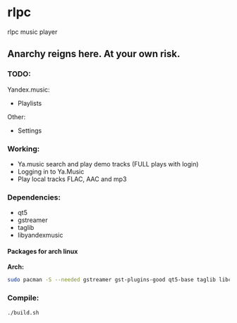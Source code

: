 # rlpc
rlpc music player

## Anarchy reigns here. At your own risk.

### TODO:
Yandex.music:
- Playlists

Other:
- Settings

### Working:
- Ya.music search and play demo tracks (FULL plays with login)
- Logging in to Ya.Music
- Play local tracks FLAC, AAC and mp3

### Dependencies:
- qt5
- gstreamer
- taglib
- libyandexmusic

#### Packages for arch linux
__Arch:__
```bash
sudo pacman -S --needed gstreamer gst-plugins-good qt5-base taglib libcurl-gnutls json-c 
```

### Compile:
```bash
./build.sh
```
